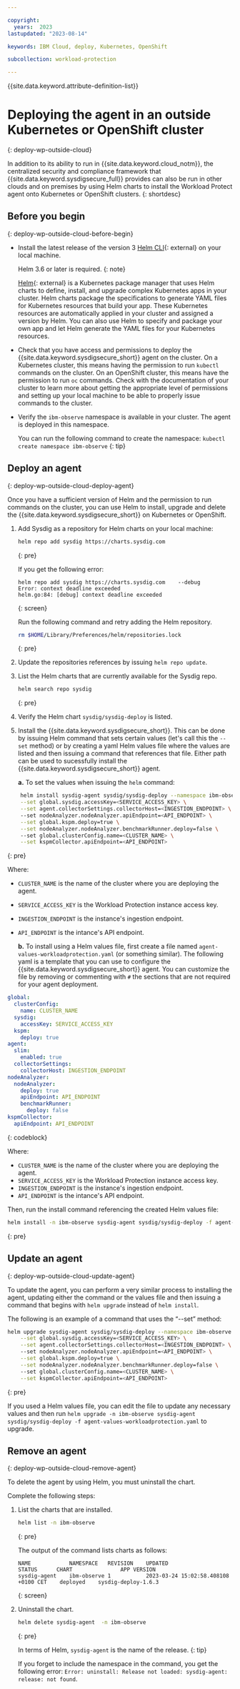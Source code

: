 ```yaml
---

copyright:
  years:  2023
lastupdated: "2023-08-14"

keywords: IBM Cloud, deploy, Kubernetes, OpenShift

subcollection: workload-protection

---
```


{{site.data.keyword.attribute-definition-list}}


# Deploying the agent in an outside Kubernetes or OpenShift cluster
{: deploy-wp-outside-cloud}

In addition to its ability to run in {{site.data.keyword.cloud_notm}}, the centralized security and compliance framework that {{site.data.keyword.sysdigsecure_full}} provides can also be run in other clouds and on premises by using Helm charts to install the Workload Protect agent onto Kubernetes or OpenShift clusters.
{: shortdesc}

## Before you begin
{: deploy-wp-outside-cloud-before-begin}

* Install the latest release of the version 3 [Helm CLI](https://github.com/helm/helm/releases){: external} on your local machine.

   Helm 3.6 or later is required.
   {: note}

   [Helm](https://helm.sh){: external} is a Kubernetes package manager that uses Helm charts to define, install, and upgrade complex Kubernetes apps in your cluster. Helm charts package the specifications to generate YAML files for Kubernetes resources that build your app. These Kubernetes resources are automatically applied in your cluster and assigned a version by Helm. You can also use Helm to specify and package your own app and let Helm generate the YAML files for your Kubernetes resources.

* Check that you have access and permissions to deploy the {{site.data.keyword.sysdigsecure_short}} agent on the cluster. On a Kubernetes cluster, this means having the permission to run `kubectl` commands on the cluster. On an OpenShift cluster, this means have the permission to run `oc` commands. Check with the documentation of your cluster to learn more about getting the appropriate level of permissions and setting up your local machine to be able to properly issue commands to the cluster.

* Verify the `ibm-observe` namespace is available in your cluster. The agent is deployed in this namespace.

    You can run the following command to create the namespace: `kubectl create namespace ibm-observe`
    {: tip}

## Deploy an agent
{: deploy-wp-outside-cloud-deploy-agent}

Once you have a sufficient version of Helm and the permission to run commands on the cluster, you can use Helm to install, upgrade and delete the {{site.data.keyword.sysdigsecure_short}} on Kubernetes or OpenShift.

1. Add Sysdig as a repository for Helm charts on your local machine:

    ```sh
    helm repo add sysdig https://charts.sysdig.com
    ```
    {: pre}

    If you get the following error:

    ```text
    helm repo add sysdig https://charts.sysdig.com    --debug
    Error: context deadline exceeded
    helm.go:84: [debug] context deadline exceeded
    ```
    {: screen}

    Run the following command and retry adding the Helm repository.

    ```sh
    rm $HOME/Library/Preferences/helm/repositories.lock
    ```
    {: pre}

2. Update the repositories references by issuing `helm repo update`.

3. List the Helm charts that are currently available for the Sysdig repo.

    ```sh
    helm search repo sysdig
    ```
    {: pre}

4. Verify the Helm chart `sysdig/sysdig-deploy` is listed.

5. Install the {{site.data.keyword.sysdigsecure_short}}. This can be done by issuing Helm command that sets certain values (let's call this the `--set` method) or by creating a yaml Helm values file where the values are listed and then issuing a command that references that file. Either path can be used to sucessfully install the {{site.data.keyword.sysdigsecure_short}} agent. 

    **a.** To set the values when issuing the `helm` command:

```sh
    helm install sysdig-agent sysdig/sysdig-deploy --namespace ibm-observe --create-namespace \
    --set global.sysdig.accessKey=<SERVICE_ACCESS_KEY> \
    --set agent.collectorSettings.collectorHost=<INGESTION_ENDPOINT> \ 
    --set nodeAnalyzer.nodeAnalyzer.apiEndpoint=<API_ENDPOINT> \
    --set global.kspm.deploy=true \
    --set nodeAnalyzer.nodeAnalyzer.benchmarkRunner.deploy=false \ 
    --set global.clusterConfig.name=<CLUSTER_NAME> \
    --set kspmCollector.apiEndpoint=<API_ENDPOINT>
```
{: pre}

Where:

* `CLUSTER_NAME` is the name of the cluster where you are deploying the agent.
* `SERVICE_ACCESS_KEY` is the Workload Protection instance access key.
* `INGESTION_ENDPOINT` is the instance's ingestion endpoint.
* `API_ENDPOINT` is the intance's API endpoint.

    **b.** To install using a Helm values file, first create a file named `agent-values-workloadprotection.yaml` (or something similar). The following yaml is a template that you can use to configure the {{site.data.keyword.sysdigsecure_short}} agent. You can customize the file by removing or commenting with `#` the sections that are not required for your agent deployment.

```yaml
global:
  clusterConfig:
    name: CLUSTER_NAME
  sysdig:
    accessKey: SERVICE_ACCESS_KEY
  kspm:
    deploy: true
agent:
  slim:
    enabled: true
  collectorSettings:
    collectorHost: INGESTION_ENDPOINT
nodeAnalyzer:
  nodeAnalyzer:
    deploy: true
    apiEndpoint: API_ENDPOINT
    benchmarkRunner:
      deploy: false
kspmCollector:
  apiEndpoint: API_ENDPOINT
```
{: codeblock}

Where:

* `CLUSTER_NAME` is the name of the cluster where you are deploying the agent.
* `SERVICE_ACCESS_KEY` is the Workload Protection instance access key.
* `INGESTION_ENDPOINT` is the instance's ingestion endpoint.
* `API_ENDPOINT` is the intance's API endpoint.

Then, run the install command referencing the created Helm values file:

```sh
helm install -n ibm-observe sysdig-agent sysdig/sysdig-deploy -f agent-values-monitor-secure.yaml
```
{: pre}

## Update an agent
{: deploy-wp-outside-cloud-update-agent}

To update the agent, you can perform a very similar process to installing the agent, updating either the command or the values file and then issuing a command that begins with `helm upgrade` instead of `helm install`.

The following is an example of a command that uses the “--set” method:

```sh
helm upgrade sysdig-agent sysdig/sysdig-deploy --namespace ibm-observe --create-namespace \
    --set global.sysdig.accessKey=<SERVICE_ACCESS_KEY> \
    --set agent.collectorSettings.collectorHost=<INGESTION_ENDPOINT> \ 
    --set nodeAnalyzer.nodeAnalyzer.apiEndpoint=<API_ENDPOINT> \
    --set global.kspm.deploy=true \
    --set nodeAnalyzer.nodeAnalyzer.benchmarkRunner.deploy=false \ 
    --set global.clusterConfig.name=<CLUSTER_NAME> \
    --set kspmCollector.apiEndpoint=<API_ENDPOINT>
```
{: pre}

If you used a Helm values file, you can edit the file to update any necessary values and then run `helm upgrade -n ibm-observe sysdig-agent sysdig/sysdig-deploy -f agent-values-workloadprotection.yaml` to upgrade.

## Remove an agent
{: deploy-wp-outside-cloud-remove-agent}

To delete the agent by using Helm, you must uninstall the chart.

Complete the following steps:

1. List the charts that are installed.

    ```sh
    helm list -n ibm-observe
    ```
    {: pre}

    The output of the command lists charts as follows:

    ```text
    NAME        	NAMESPACE  	REVISION	UPDATED                             	STATUS  	CHART              	APP VERSION
    sysdig-agent	ibm-observe	1       	2023-03-24 15:02:58.408108 +0100 CET	deployed	sysdig-deploy-1.6.3
    ```
    {: screen}

2. Uninstall the chart.

    ```sh
    helm delete sysdig-agent  -n ibm-observe
    ```
    {: pre}

    In terms of Helm, `sysdig-agent` is the name of the release.
    {: tip}


    If you forget to include the namespace in the command, you get the following error: `Error: uninstall: Release not loaded: sysdig-agent: release: not found`.

